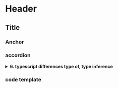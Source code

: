 # Header

## Title
### Anchor


### accordion

<details>
  <summary><strong>6. typescript differences type of, type inference</strong></summary>
  Test
</details>


### code template
```typescript


```